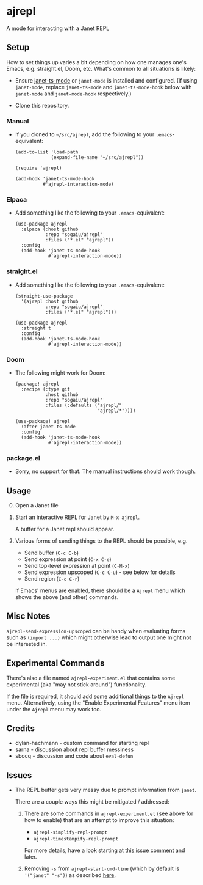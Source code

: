 # ajrepl

A mode for interacting with a Janet REPL

## Setup

How to set things up varies a bit depending on how one manages one's
Emacs, e.g. straight.el, Doom, etc.  What's common to all situations
is likely:

* Ensure [janet-ts-mode](https://github.com/sogaiu/janet-ts-mode) or
  `janet-mode` is installed and configured.  (If using `janet-mode`,
  replace `janet-ts-mode` and `janet-ts-mode-hook` below with
  `janet-mode` and `janet-mode-hook` respectively.)

* Clone this repository.

### Manual

* If you cloned to `~/src/ajrepl`, add the following to your
  `.emacs`-equivalent:
    ```elisp
    (add-to-list 'load-path
                 (expand-file-name "~/src/ajrepl"))

    (require 'ajrepl)

    (add-hook 'janet-ts-mode-hook
              #'ajrepl-interaction-mode)
    ```

### Elpaca

* Add something like the following to your `.emacs`-equivalent:
    ```elisp
    (use-package ajrepl
      :elpaca (:host github
               :repo "sogaiu/ajrepl"
               :files ("*.el" "ajrepl"))
      :config
      (add-hook 'janet-ts-mode-hook
                #'ajrepl-interaction-mode))
    ```

### straight.el

* Add something like the following to your `.emacs`-equivalent:
    ```elisp
    (straight-use-package
      '(ajrepl :host github
               :repo "sogaiu/ajrepl"
               :files ("*.el" "ajrepl")))

    (use-package ajrepl
      :straight t
      :config
      (add-hook 'janet-ts-mode-hook
                #'ajrepl-interaction-mode))
    ```

### Doom

* The following might work for Doom:
    ```elisp
    (package! ajrepl
      :recipe (:type git
               :host github
               :repo "sogaiu/ajrepl"
               :files (:defaults ("ajrepl/"
                                  "ajrepl/*"))))

    (use-package! ajrepl
      :after janet-ts-mode
      :config
      (add-hook 'janet-ts-mode-hook
                #'ajrepl-interaction-mode))
    ```

### package.el

* Sorry, no support for that.  The manual instructions should work
  though.

## Usage

0. Open a Janet file

1. Start an interactive REPL for Janet by `M-x ajrepl`.

    A buffer for a Janet repl should appear.

2. Various forms of sending things to the REPL should be possible, e.g.

    * Send buffer (`C-c C-b`)
    * Send expression at point (`C-x C-e`)
    * Send top-level expression at point (`C-M-x`)
    * Send expression upscoped (`C-c C-u`) - see below for details
    * Send region (`C-c C-r`)

    If Emacs' menus are enabled, there should be a `Ajrepl` menu
    which shows the above (and other) commands.

## Misc Notes

`ajrepl-send-expression-upscoped` can be handy when evaluating forms
such as `(import ...)` which might otherwise lead to output one might
not be interested in.

## Experimental Commands

There's also a file named `ajrepl-experiment.el` that contains some
experimental (aka "may not stick around") functionality.

If the file is required, it should add some additional things to the
`Ajrepl` menu.  Alternatively, using the "Enable Experimental
Features" menu item under the `Ajrepl` menu may work too.

## Credits

* dylan-hachmann - custom command for starting repl
* sarna - discussion about repl buffer messiness
* sbocq - discussion and code about `eval-defun`

## Issues

* The REPL buffer gets very messy due to prompt information from
  `janet`.

  There are a couple ways this might be mitigated / addressed:

  1. There are some commands in `ajrepl-experiment.el` (see above for how
     to enable) that are an attempt to improve this situation:

     * `ajrepl-simplify-repl-prompt`
     * `ajrepl-timestampify-repl-prompt`

     For more details, have a look starting at [this issue
     comment](https://github.com/sogaiu/ajrepl/issues/4#issuecomment-3149618006)
     and later.

  2. Removing `-s` from `ajrepl-start-cmd-line` (which by default is
     `'("janet" "-s")`) as described
     [here](https://github.com/sogaiu/ajrepl/pull/5#issuecomment-3366687560).

